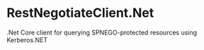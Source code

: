 # RestNegotiateClient.Net
.Net Core client for querying SPNEGO-protected resources using Kerberos.NET

